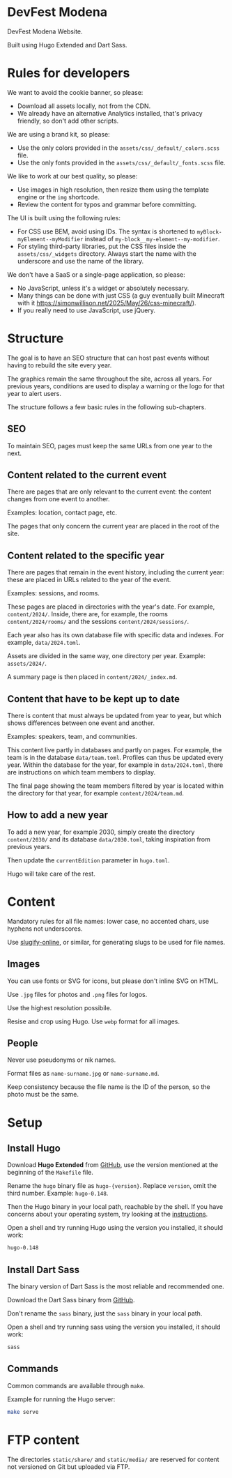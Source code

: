 # DevFest Modena

DevFest Modena Website.

Built using Hugo Extended and Dart Sass.

# Rules for developers

We want to avoid the cookie banner, so please:
- Download all assets locally, not from the CDN.
- We already have an alternative Analytics installed, that's privacy friendly,
so don't add other scripts.

We are using a brand kit, so please:
- Use the only colors provided in the `assets/css/_default/_colors.scss` file.
- Use the only fonts provided in the `assets/css/_default/_fonts.scss` file.

We like to work at our best quality, so please:
- Use images in high resolution, then resize them using the template engine or
the `img` shortcode.
- Review the content for typos and grammar before committing.

The UI is built using the following rules:
- For CSS use BEM, avoid using IDs. The syntax is shortened to
`myBlock-myElement--myModifier` instead of `my-block__my-element--my-modifier`.
- For styling third-party libraries, put the CSS files inside the
`assets/css/_widgets` directory. Always start the name with the underscore and
use the name of the library.

We don't have a SaaS or a single-page application, so please:
- No JavaScript, unless it's a widget or absolutely necessary.
- Many things can be done with just CSS (a guy eventually built Minecraft with
it https://simonwillison.net/2025/May/26/css-minecraft/).
- If you really need to use JavaScript, use jQuery.


# Structure

The goal is to have an SEO structure that can host past events without having to
rebuild the site every year.

The graphics remain the same throughout the site, across all years. For previous
years, conditions are used to display a warning or the logo for that year to
alert users.

The structure follows a few basic rules in the following sub-chapters.

## SEO

To maintain SEO, pages must keep the same URLs from one year to the next.

## Content related to the current event

There are pages that are only relevant to the current event: the content changes
from one event to another.

Examples: location, contact page, etc.

The pages that only concern the current year are placed in the root of the site.

## Content related to the specific year

There are pages that remain in the event history, including the current year:
these are placed in URLs related to the year of the event.

Examples: sessions, and rooms.

These pages are placed in directories with the year's date. For example,
`content/2024/`. Inside, there are, for example, the rooms `content/2024/rooms/`
and the sessions `content/2024/sessions/`.

Each year also has its own database file with specific data and indexes. For
example, `data/2024.toml`.

Assets are divided in the same way, one directory per year. Example:
`assets/2024/`.

A summary page is then placed in `content/2024/_index.md`.

## Content that have to be kept up to date

There is content that must always be updated from year to year, but which
shows differences between one event and another.

Examples: speakers, team, and communities.

This content live partly in databases and partly on pages. For example, the team
is in the database `data/team.toml`. Profiles can thus be updated every year.
Within the database for the year, for example in `data/2024.toml`, there are
instructions on which team members to display.

The final page showing the team members filtered by year is located within the
directory for that year, for example `content/2024/team.md`.

## How to add a new year

To add a new year, for example 2030, simply create the directory `content/2030/`
and its database `data/2030.toml`, taking inspiration from previous years.

Then update the `currentEdition` parameter in `hugo.toml`.

Hugo will take care of the rest.


# Content

Mandatory rules for all file names: lower case, no accented chars, use
hyphens not underscores.

Use [slugify-online](https://slugify.online/), or similar, for generating slugs
to be used for file names.

## Images

You can use fonts or SVG for icons, but please don't inline SVG on HTML.

Use `.jpg` files for photos and `.png` files for logos.

Use the highest resolution possibile.

Resise and crop using Hugo. Use `webp` format for all images.

## People

Never use pseudonyms or nik names.

Format files as `name-surname.jpg` or `name-surname.md`.

Keep consistency because the file name is the ID of the person, so the photo
must be the same.


# Setup

## Install Hugo

Download **Hugo Extended** from
[GitHub](https://github.com/gohugoio/hugo/releases/), use the version mentioned
at the beginning of the `Makefile` file.

Rename the `hugo` binary file as `hugo-{version}`. Replace `version`, omit the
third number. Example: `hugo-0.148`.

Then the Hugo binary in your local path, reachable by the shell. If you have
concerns about your operating system, try looking at the
[instructions](https://katiek2.github.io/path-doc/).

Open a shell and try running Hugo using the version you installed, it should
work:

```bash
hugo-0.148
```

## Install Dart Sass

The binary version of Dart Sass is the most reliable and recommended one.

Download the Dart Sass binary from
[GitHub](https://github.com/sass/dart-sass/releases/).

Don't rename the `sass` binary, just the `sass` binary in your local path.

Open a shell and try running sass using the version you installed, it should
work:

```bash
sass
```

## Commands

Common commands are available through `make`.

Example for running the Hugo server:

```bash
make serve
```

# FTP content

The directories `static/share/` and `static/media/` are reserved for content not
versioned on Git but uploaded via FTP.
